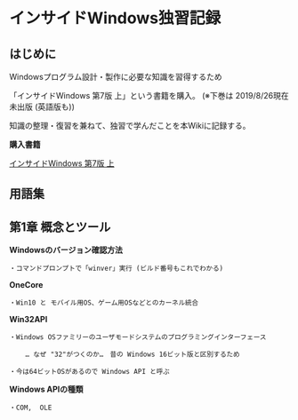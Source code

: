 # インサイドWindows独習記録

## はじめに
Windowsプログラム設計・製作に必要な知識を習得するため

「インサイドWindows 第7版 上」という書籍を購入。 (※下巻は 2019/8/26現在未出版 (英語版も))

知識の整理・復習を兼ねて、独習で学んだことを本Wikiに記録する。
 
**購入書籍**

[インサイドWindows 第7版 上](https://www.amazon.co.jp/dp/4822253570)


## 用語集
## 第1章 概念とツール
 
**Windowsのバージョン確認方法**

    ・コマンドプロンプトで「winver」実行 (ビルド番号もこれでわかる)
 
**OneCore**

    ・Win10 と モバイル用OS、ゲーム用OSなどとのカーネル統合
 
**Win32API**

    ・Windows OSファミリーのユーザモードシステムのプログラミングインターフェース

        … なぜ "32"がつくのか…　昔の Windows 16ビット版と区別するため
 
    ・今は64ビットOSがあるので Windows API と呼ぶ
    
**Windows APIの種類**

    ・COM,  OLE
   
<!-- 
第2章 システムアーキテクチャ
第3章 プロセスとジョブ
第4章 スレッド
第5章 メモリ管理
第6章 I/Oシステム
第7章 セキュリティ



### Markdown

Markdown is a lightweight and easy-to-use syntax for styling your writing. It includes conventions for

```markdown
Syntax highlighted code block

# Header 1
## Header 2
### Header 3

- Bulleted
- List

1. Numbered
2. List

**Bold** and _Italic_ and `Code` text

[Link](url) and ![Image](src)
```

For more details see [GitHub Flavored Markdown](https://guides.github.com/features/mastering-markdown/).

### Jekyll Themes

Your Pages site will use the layout and styles from the Jekyll theme you have selected in your [repository settings](https://github.com/Yingli1981/InsideWindows/settings). The name of this theme is saved in the Jekyll `_config.yml` configuration file.

### Support or Contact

Having trouble with Pages? Check out our [documentation](https://help.github.com/categories/github-pages-basics/) or [contact support](https://github.com/contact) and we’ll help you sort it out.

-->
